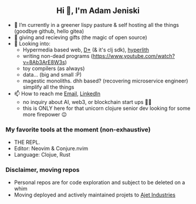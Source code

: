 <h2 align="center">Hi 👋, I'm Adam Jeniski</h1>

- 🌱 I’m currently in a greener lispy pasture & self hosting all the things (goodbye github, hello gitea)
- 🎁 giving and recieving gifts (the magic of open source)
- 🤔 Looking into:
    - Hypermedia based web, [D*](https://data-star.dev/) (& it's clj sdk), [hyperlith](https://github.com/andersmurphy/hyperlith)
    - writing non-dead programs (https://www.youtube.com/watch?v=8Ab3ArE8W3s)
    - toy compilers (as always)
    - data... (big and small :P)
    - magestic monoliths. dhh based? (recovering microservice engineer) simplify all the things
- 📫 How to reach me <a href="mailto:ajensiki4@gmail.com">Email</a>, <a href="https://linkedin.com/in/adamjeniski">LinkedIn</a>
    - no inquiry about AI, web3, or blockchain start ups 🤦‍♂️
    - this is ONLY here for that unicorn clojure senior dev looking for some more firepower 😉

### My favorite tools at the moment (non-exhaustive)
- THE REPL.
- Editor: Neovim & Conjure.nvim
- Language: Clojue, Rust

### Disclaimer, moving repos
- Personal repos are for code exploration and subject to be deleted on a whim
- Moving deployed and actively maintained projets to <a href="https://git.ajet.fyi/ajet-industries">Ajet Industries</a>
